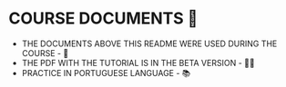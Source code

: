 # COURSE DOCUMENTS 📝
  - THE DOCUMENTS ABOVE THIS README WERE USED DURING THE COURSE - 📍
  - THE PDF WITH THE TUTORIAL IS IN THE BETA VERSION - 🧑‍💻
  - PRACTICE IN PORTUGUESE LANGUAGE - 📚
